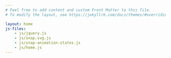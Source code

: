 ```yaml
---
# Feel free to add content and custom Front Matter to this file.
# To modify the layout, see https://jekyllrb.com/docs/themes/#overriding-theme-defaults

layout: home
js-files:
    - js/jquery.js
    - js/snap.svg.js
    - js/snap-animation-states.js
    - js/home.js
---
```


<!-- <link rel="stylesheet" href="/assets/css/index.css"> -->

